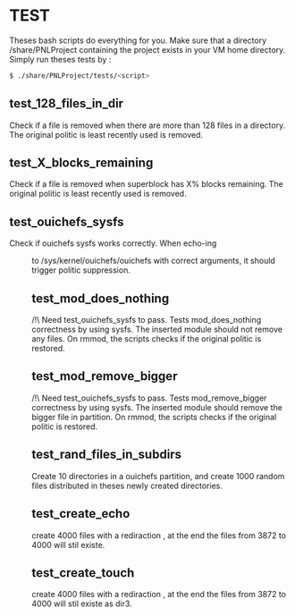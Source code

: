 # TEST

Theses bash scripts do everything for you. Make sure that a directory /share/PNLProject containing the project exists in your VM home directory.
Simply run theses tests by :

```sh
$ ./share/PNLProject/tests/<script>
```

## test_128_files_in_dir

Check if a file is removed when there are more than 128 files in a directory. The original politic is least recently used is removed.

## test_X_blocks_remaining

Check if a file is removed when superblock has X% blocks remaining. The original politic is least recently used is removed.

## test_ouichefs_sysfs

Check if ouichefs sysfs works correctly. When echo-ing <function> <dir> to /sys/kernel/ouichefs/ouichefs with correct arguments, it should trigger politic suppression.

## test_mod_does_nothing

/!\ Need test_ouichefs_sysfs to pass.
Tests mod_does_nothing correctness by using sysfs.
The inserted module should not remove any files. On rmmod, the scripts checks if the original politic is restored.

## test_mod_remove_bigger

/!\ Need test_ouichefs_sysfs to pass.
Tests mod_remove_bigger correctness by using sysfs. The inserted module should remove the bigger file in partition. On rmmod, the scripts checks if the original politic is restored.

## test_rand_files_in_subdirs

Create 10 directories in a ouichefs partition, and create 1000 random files
distributed in theses newly created directories.

## test_create_echo
create 4000 files with a rediraction , at the end the files from 3872 to 4000 will stil existe.
## test_create_touch
create 4000 files with a rediraction , at the end the files from 3872 to 4000 will stil existe as dir3.
